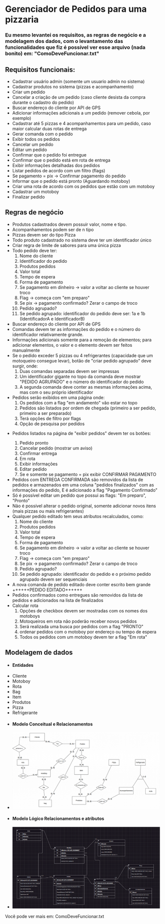 <h1>Gerenciador de Pedidos para uma pizzaria</h1>
<h3>
<p>Eu mesmo levantei os requisitos, as regras de negócio e a modelagem dos dados, com o levantamento das funcionalidades que fiz
é possível ver esse arquivo (nada bonito) em: "ComoDeveFuncionar.txt"</p>
</h3>
<h2>Requisitos funcionais:</h2>
<ul>
    <li>Cadastrar usuário admin (somente um usuario admin no sistema)</li>
    <li>Cadastrar produtos no sistema (pizzas e acompanhamento)</li>
    <li>Criar um pedido</li>
    <li>Cancelar a criação de um pedido (caso cliente desista da compra durante o cadastro do pedido)</li>
    <li>Buscar endereço do cliente por API de GPS</li>
    <li>Adicionar informações adicionais a um pedido (remover cebola, por exemplo)</li>
    <li>Cadastrar até 5 pizzas e 4 acompanhamentos para um pedido, caso maior calcular duas rotas de entrega</li>
    <li>Gerar comanda com o pedido</li>
    <li>Exibir todos os pedidos</li>
    <li>Cancelar um pedido</li>
    <li>Editar um pedido</li>
    <li>Confirmar que o pedido foi entregue</li>
    <li>Confirmar que o pedido está em rota de entrega</li>
    <li>Exibir informações detalhadas dos pedidos</li>
    <li>Listar pedidos de acordo com um filtro (flags)</li>
    <li>Se pagamento = pix -> Confirmar pagamento do pedido</li>
    <li>Informar que o pedido está pronto (Aguardando motoboy)</li>
    <li>Criar uma rota de acordo com os pedidos que estão com um motoboy</li> 
    <li>Cadastrar um motoboy</li>
    <li>Finalizar pedido</li>
</ul>

<h2>Regras de negócio</h2>
<ul>
    <li>Produtos cadastrados devem possuir valor, nome e tipo.</li>
    <li>Acompanhamentos podem ser de n tipo</li>
    <li>Pizzas devem ser do tipo Pizza</li>
    <li>Todo produto cadastrado no sistema deve ter um identificador único</li>
    <li>Criar regra de limite de sabores para uma única pizza</li>
    <li>Todo pedido deve ter:
        <ol>
            <li>Nome do cliente</li>
            <li>Identificador do pedido</li>
            <li>Produtos pedidos</li>
            <li>Valor total</li>
            <li>Tempo de espera</li>
            <li>Forma de pagamento</li>
            <li>Se pagamento em dinheiro -> valor a voltar ao cliente se houver troco</li>
            <li>Flag -> começa com "em preparo"</li>
            <li>Se pix -> pagamento confirmado? Zerar o campo de troco</li>
            <li>Pedido agrupado?</li>
            <li>Se pedido agrupado: identificador do pedido deve ser: 1a e 1b (IdentificadorA e IdentificadorB)</li>
        </ol>
    </li>
    <li>Buscar endereço do cliente por API de GPS</li>
    <li>Comandas devem ter as informações do pedido e o número do identificador relativamente grande.</li>
    <li>Informações adicionais somente para a remoção de elementos; para adicionar elementos, o valor e o elemento devem ser feitos manualmente</li>
    <li>Se o pedido exceder 5 pizzas ou 4 refrigerantes (capacidade que um motoqueiro consegue levar), botão de "criar pedido agrupado" deve surgir, onde:
        <ol>
            <li>Duas comandas separadas devem ser impressas</li>
            <li>Um identificador gigante no topo da comanda deve mostrar "PEDIDO AGRUPADO" e o número do identificador do pedido</li>
            <li>A segunda comanda deve conter as mesmas informações acima, mas com o seu próprio identificador</li>
        </ol>
    </li>
    <li>Pedidos serão exibidos em uma página onde:
        <ol>
            <li>Os pedidos com a flag "em andamento" vão estar no topo</li>
            <li>Pedidos são listados por ordem de chegada (primeiro a ser pedido, primeiro a ser preparado)</li>
            <li>Terá opções de filtro por flags</li>
            <li>Opção de pesquisa por pedidos</li>
        </ol>
    </li>
    <li>
        <p>Pedidos listados na página de "exibir pedidos" devem ter os botões:</p>
        <ol>
            <li>Pedido pronto</li>
            <li>Cancelar pedido (mostrar um aviso)</li>
            <li>Confirmar entrega</li>
            <li>Em rota</li>
            <li>Exibir informações</li>
            <li>Editar pedido</li>
            <li>Se e somente se pagamento = pix exibir CONFIRMAR PAGAMENTO</li>
        </ol>
    </li>
    <li>Pedidos com ENTREGA CONFIRMADA são removidos da lista de pedidos e armazenados em uma coluna "pedidos finalizados" com as informações do pedido, E é adicionado a flag "Pagamento Confirmado"</li>
    <li>Só é possível editar um pedido que possui as flags: "Em preparo", "Pronto"</li>
    <li>Não é possível alterar o pedido original, somente adicionar novos itens (mais pizzas ou mais refrigerantes)</li>
    <li>
        Qualquer pedido editado tem seus atributos recalculados, como:
        <ol>
            <li>Nome do cliente</li>
            <li>Produtos pedidos</li>
            <li>Valor total</li>
            <li>Tempo de espera</li>
            <li>Forma de pagamento</li>
            <li>Se pagamento em dinheiro -> valor a voltar ao cliente se houver troco</li>
            <li>Flag -> começa com "em preparo"</li>
            <li>Se pix -> pagamento confirmado? Zerar o campo de troco</li>
            <li>Pedido agrupado?</li>
            <li>Se pedido agrupado: identificador do pedido e o próximo pedido agrupado devem ser sequenciais</li>
        </ol>
    </li>
    <li>A nova comanda de pedido editado deve conter escrito bem grande ++++++PEDIDO EDITADO++++++</li>
    <li>Pedidos confirmados como entregues são removidos da lista de pedidos e adicionados na lista de finalizados</li>
    <li>
        Calcular rota
        <ol>
            <li>Opções de checkbox devem ser mostradas com os nomes dos motoboys</li>
            <li>Motoqueiros em rota não poderão receber novos pedidos</li>
            <li>Será realizada uma busca por pedidos com a flag "PRONTO"</li>
            <li>ordenar pedidos com o motoboy por endereço ou tempo de espera</li>
            <li>Todos os pedidos com um motoboy devem ter a flag "Em rota"</li>
        </ol>
    </li>
</ul>

<h2>Modelagem de dados</h2>
<ul>
    <li><h4>Entidades</h4></li>
    <li>Cliente</li>
    <li>Motoboy</li>
    <li>Rota</li>
    <li>Bag</li>
    <li>Item</li>
    <li>Produtos</li>
    <li>Pizza</li>
    <li>Refrigerante</li>
    <li>
        <h4>Modelo Conceitual e Relacionamentos</h4>
    </li>
    <li>
        <img src="DER/Conceitual.png" />
    </li>
        <li><h4>Modelo Lógico Relacionamentos e atributos</h4></li>
    <li>
        <img src="DER/Logico.png" />
    </li>
</ul>

Você pode ver mais em: ComoDeveFuncionar.txt
